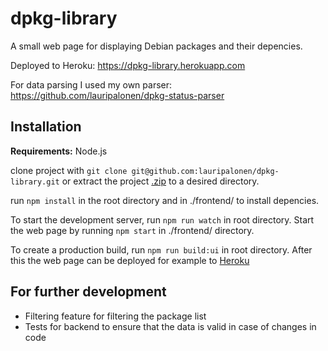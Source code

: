 # dpkg-library
A small web page for displaying Debian packages and their depencies.  

Deployed to Heroku: https://dpkg-library.herokuapp.com  

For data parsing I used my own parser: https://github.com/lauripalonen/dpkg-status-parser

## Installation
**Requirements:** Node.js  

clone project with `git clone git@github.com:lauripalonen/dpkg-library.git` or extract the project [.zip](https://github.com/lauripalonen/dpkg-library/archive/master.zip) to a desired directory.  

run `npm install` in the root directory and in ./frontend/ to install depencies.  

To start the development server, run `npm run watch` in root directory. Start the web page by running `npm start` in ./frontend/ directory.  

To create a production build, run `npm run build:ui` in root directory. After this the web page can be deployed for example to [Heroku](https://devcenter.heroku.com/articles/git)

## For further development
- Filtering feature for filtering the package list
- Tests for backend to ensure that the data is valid in case of changes in code
